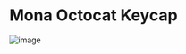 # Mona Octocat Keycap
![image](https://user-images.githubusercontent.com/66705495/201002159-b9b7ac46-ef77-40df-9c53-19d201bd040d.png)
